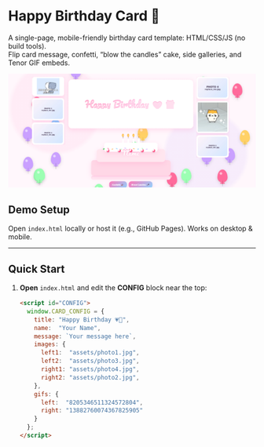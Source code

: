 # Happy Birthday Card 🎉

A single-page, mobile-friendly birthday card template: HTML/CSS/JS (no build tools).  
Flip card message, confetti, “blow the candles” cake, side galleries, and Tenor GIF embeds.

<img src="img.png" alt="panel" width="600">


## Demo Setup
Open `index.html` locally or host it (e.g., GitHub Pages). Works on desktop & mobile.

---

## Quick Start
1. **Open** `index.html` and edit the **CONFIG** block near the top:
   ```html
   <script id="CONFIG">
     window.CARD_CONFIG = {
       title: "Happy Birthday 💗🎁",
       name:  "Your Name",
       message: `Your message here`,
       images: {
         left1:  "assets/photo1.jpg",
         left2:  "assets/photo3.jpg",
         right1: "assets/photo4.jpg",
         right2: "assets/photo2.jpg",
       },
       gifs: {
         left:  "8205346511324572804",
         right: "13882760074367825905"
       }
     };
   </script>
